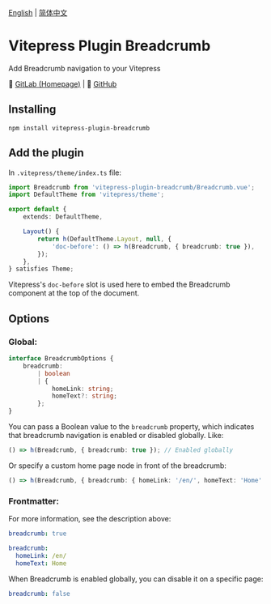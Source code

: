 [English](#) | [简体中文](./README.zh-Hans.md)

# Vitepress Plugin Breadcrumb

Add Breadcrumb navigation to your Vitepress

🔗 [GitLab (Homepage)](https://gitlab.soraharu.com/XiaoXi/vitepress-plugin-breadcrumb) | 🔗 [GitHub](https://github.com/yanranxiaoxi/vitepress-plugin-breadcrumb)

## Installing

```shell
npm install vitepress-plugin-breadcrumb
```

## Add the plugin

In `.vitepress/theme/index.ts` file:

```typescript
import Breadcrumb from 'vitepress-plugin-breadcrumb/Breadcrumb.vue';
import DefaultTheme from 'vitepress/theme';

export default {
	extends: DefaultTheme,

	Layout() {
		return h(DefaultTheme.Layout, null, {
			'doc-before': () => h(Breadcrumb, { breadcrumb: true }),
		});
	},
} satisfies Theme;
```

Vitepress's `doc-before` slot is used here to embed the Breadcrumb component at the top of the document.

## Options

### Global:

```typescript
interface BreadcrumbOptions {
	breadcrumb:
		| boolean
		| {
			homeLink: string;
			homeText?: string;
		};
}
```

You can pass a Boolean value to the `breadcrumb` property, which indicates that breadcrumb navigation is enabled or disabled globally. Like:

```typescript
() => h(Breadcrumb, { breadcrumb: true }); // Enabled globally
```

Or specify a custom home page node in front of the breadcrumb:

```typescript
() => h(Breadcrumb, { breadcrumb: { homeLink: '/en/', homeText: 'Home' } }); // Add a link 'Home' to '/en/'
```

### Frontmatter:

For more information, see the description above:

```yaml
breadcrumb: true
```

```yaml
breadcrumb:
  homeLink: /en/
  homeText: Home
```

When Breadcrumb is enabled globally, you can disable it on a specific page:

```yaml
breadcrumb: false
```

